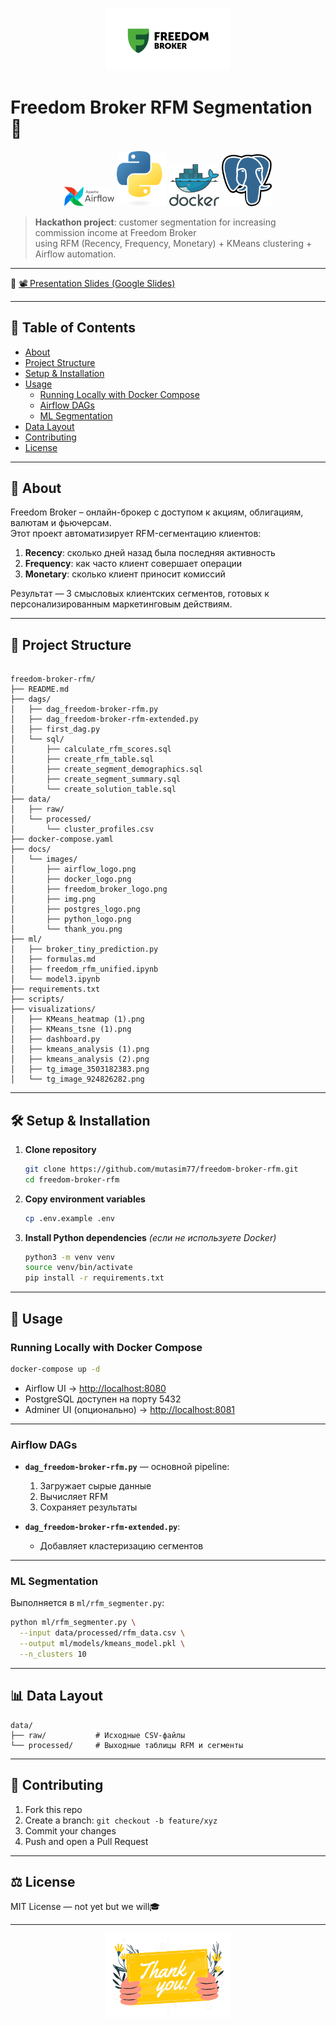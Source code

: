 <p align="center">
  <img src="docs/images/freedom_broker_logo.png" alt="Freedom Broker Logo" width="200"/>
</p>

# Freedom Broker RFM Segmentation 🚀

<p align="center">
  <img src="docs/images/airflow_logo.png" alt="Airflow Logo" width="80"/>
  <img src="docs/images/python_logo.png" alt="Python Logo" width="80"/>
  <img src="docs/images/docker_logo.png" alt="Docker Logo" width="80"/>
  <img src="docs/images/postgres_logo.png" alt="PostgreSQL Logo" width="80"/>
</p>

> **Hackathon project**: customer segmentation for increasing commission income at Freedom Broker  
> using RFM (Recency, Frequency, Monetary) + KMeans clustering + Airflow automation.

---

🎥 [📽️ Presentation Slides (Google Slides)](https://docs.google.com/presentation/d/1Mc9mmGWhy-LNpTEZVTWo8tHOoso-_cMUcKpmRNRi7T0/edit?usp=sharing)  

---

## 📖 Table of Contents

- [About](#about)  
- [Project Structure](#project-structure)  
- [Setup & Installation](#setup--installation)  
- [Usage](#usage)  
  - [Running Locally with Docker Compose](#running-locally-with-docker-compose)  
  - [Airflow DAGs](#airflow-dags)  
  - [ML Segmentation](#ml-segmentation)  
- [Data Layout](#data-layout)  
- [Contributing](#contributing)  
- [License](#license)  

---

## 🎯 About

Freedom Broker – онлайн-брокер с доступом к акциям, облигациям, валютам и фьючерсам.  
Этот проект автоматизирует RFM-сегментацию клиентов:

1. **Recency**: сколько дней назад была последняя активность  
2. **Frequency**: как часто клиент совершает операции  
3. **Monetary**: сколько клиент приносит комиссий  

Результат — 3 смысловых клиентских сегментов, готовых к персонализированным маркетинговым действиям.

---

## 📂 Project Structure

```

freedom-broker-rfm/
├── README.md
├── dags/
│   ├── dag_freedom-broker-rfm.py
│   ├── dag_freedom-broker-rfm-extended.py
│   ├── first_dag.py
│   └── sql/
│       ├── calculate_rfm_scores.sql
│       ├── create_rfm_table.sql
│       ├── create_segment_demographics.sql
│       ├── create_segment_summary.sql
│       └── create_solution_table.sql
├── data/
│   ├── raw/
│   └── processed/
│       └── cluster_profiles.csv
├── docker-compose.yaml
├── docs/
│   └── images/
│       ├── airflow_logo.png
│       ├── docker_logo.png
│       ├── freedom_broker_logo.png
│       ├── img.png
│       ├── postgres_logo.png
│       ├── python_logo.png
│       └── thank_you.png
├── ml/
│   ├── broker_tiny_prediction.py
│   ├── formulas.md
│   ├── freedom_rfm_unified.ipynb
│   └── model3.ipynb
├── requirements.txt
├── scripts/
├── visualizations/
│   ├── KMeans_heatmap (1).png
│   ├── KMeans_tsne (1).png
│   ├── dashboard.py
│   ├── kmeans_analysis (1).png
│   ├── kmeans_analysis (2).png
│   ├── tg_image_3503182383.png
│   └── tg_image_924826282.png

````

---

## 🛠 Setup & Installation

1. **Clone repository**  
   ```bash
   git clone https://github.com/mutasim77/freedom-broker-rfm.git
   cd freedom-broker-rfm
   ```

2. **Copy environment variables**

   ```bash
   cp .env.example .env
   ```

3. **Install Python dependencies**
   *(если не используете Docker)*

   ```bash
   python3 -m venv venv
   source venv/bin/activate
   pip install -r requirements.txt
   ```

---

## 🚀 Usage

### Running Locally with Docker Compose

```bash
docker-compose up -d
```

* Airflow UI → [http://localhost:8080](http://localhost:8080)
* PostgreSQL доступен на порту 5432
* Adminer UI (опционально) → [http://localhost:8081](http://localhost:8081)

---

### Airflow DAGs

* **`dag_freedom-broker-rfm.py`** — основной pipeline:

  1. Загружает сырые данные
  2. Вычисляет RFM
  3. Сохраняет результаты

* **`dag_freedom-broker-rfm-extended.py`**:

  * Добавляет кластеризацию сегментов

---

### ML Segmentation

Выполняется в `ml/rfm_segmenter.py`:

```bash
python ml/rfm_segmenter.py \
  --input data/processed/rfm_data.csv \
  --output ml/models/kmeans_model.pkl \
  --n_clusters 10
```

---

## 📊 Data Layout

```
data/
├── raw/           # Исходные CSV-файлы
└── processed/     # Выходные таблицы RFM и сегменты
```

---

## 🤝 Contributing

1. Fork this repo
2. Create a branch: `git checkout -b feature/xyz`
3. Commit your changes
4. Push and open a Pull Request

---

## ⚖️ License

MIT License — not yet but we will🎓

---

<p align="center">
  <img src="docs/images/thank_you.png" alt="Thank You" width="200"/>
</p>
